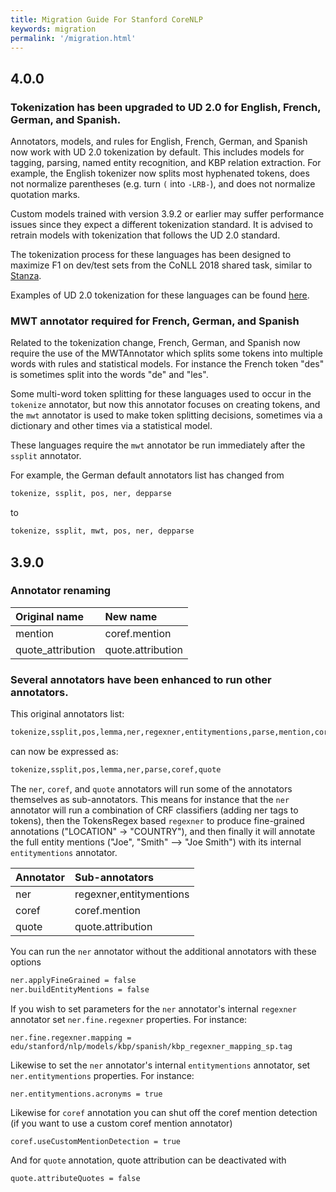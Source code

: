 ```yaml
---
title: Migration Guide For Stanford CoreNLP
keywords: migration
permalink: '/migration.html'
---
```


## 4.0.0

### Tokenization has been upgraded to UD 2.0 for English, French, German, and Spanish.

Annotators, models, and rules for English, French, German, and Spanish now work with UD 2.0
tokenization by default. This includes models for tagging, parsing, named entity recognition,
and KBP relation extraction. For example, the English tokenizer now splits most hyphenated
tokens, does not normalize parentheses (e.g. turn `(` into `-LRB-`), and does not normalize
quotation marks.

Custom models trained with version 3.9.2 or earlier may suffer performance issues since they
expect a different tokenization standard. It is advised to retrain models with tokenization
that follows the UD 2.0 standard.

The tokenization process for these languages has been designed to maximize F1 on dev/test
sets from the CoNLL 2018 shared task, similar to [Stanza](https://stanfordnlp.github.io/stanza/).

Examples of UD 2.0 tokenization for these languages can be found [here](https://universaldependencies.org/).

### MWT annotator required for French, German, and Spanish

Related to the tokenization change, French, German, and Spanish now require the use
of the MWTAnnotator which splits some tokens into multiple words with rules and
statistical models. For instance the French token "des" is sometimes split into the
words "de" and "les".

Some multi-word token splitting for these languages used to occur in the `tokenize`
annotator, but now this annotator focuses on creating tokens, and the `mwt` annotator
is used to make token splitting decisions, sometimes via a dictionary and other times
via a statistical model.

These languages require the `mwt` annotator be run immediately after the `ssplit`
annotator.

For example, the German default annotators list has changed from

```bash
tokenize, ssplit, pos, ner, depparse
```

to

```bash
tokenize, ssplit, mwt, pos, ner, depparse
```

## 3.9.0

### Annotator renaming

| Original name | New name |
| :--- | :--- |
| mention | coref.mention |
| quote_attribution | quote.attribution |

### Several annotators have been enhanced to run other annotators.

This original annotators list:

```bash
tokenize,ssplit,pos,lemma,ner,regexner,entitymentions,parse,mention,coref,quote,quote_attribution
```

can now be expressed as:

```bash
tokenize,ssplit,pos,lemma,ner,parse,coref,quote
```

The `ner`, `coref`, and `quote` annotators will run some of the annotators themselves
as sub-annotators.  This means for instance that the `ner` annotator will run a combination
of CRF classifiers (adding ner tags to tokens), then the TokensRegex based `regexner` to produce 
fine-grained annotations ("LOCATION" -> "COUNTRY"), and then finally it will annotate the full
entity mentions ("Joe", "Smith" --> "Joe Smith") with its internal `entitymentions` annotator.

| Annotator | Sub-annotators |
| :--- | :--- |
| ner | regexner,entitymentions |
| coref | coref.mention |
| quote | quote.attribution |

You can run the `ner` annotator without the additional annotators with these options

```bash
ner.applyFineGrained = false
ner.buildEntityMentions = false
```

If you wish to set parameters for the `ner` annotator's internal `regexner` annotator
set `ner.fine.regexner` properties.  For instance:

`ner.fine.regexner.mapping = edu/stanford/nlp/models/kbp/spanish/kbp_regexner_mapping_sp.tag`

Likewise to set the `ner` annotator's internal `entitymentions` annotator, set
`ner.entitymentions` properties.  For instance:

`ner.entitymentions.acronyms = true`

Likewise for `coref` annotation you can shut off the coref mention detection (if you
want to use a custom coref mention annotator)

```bash
coref.useCustomMentionDetection = true
```

And for `quote` annotation, quote attribution can be deactivated with

```bash
quote.attributeQuotes = false
```

